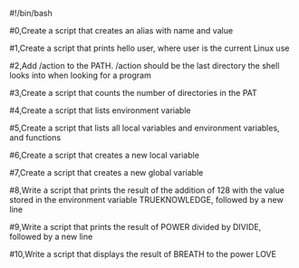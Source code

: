 #!/bin/bash

#0,Create a script that creates an alias with name <ls> and value <rm>

#1,Create a script that prints hello user, where user is the current Linux use

#2,Add /action to the PATH. /action should be the last directory the shell looks into when looking for a program

#3,Create a script that counts the number of directories in the PAT

#4,Create a script that lists environment variable

#5,Create a script that lists all local variables and environment variables, and functions

#6,Create a script that creates a new local variable

#7,Create a script that creates a new global variable

#8,Write a script that prints the result of the addition of 128 with the value stored in the environment variable TRUEKNOWLEDGE, followed by a new line

#9,Write a script that prints the result of POWER divided by DIVIDE, followed by a new line

#10,Write a script that displays the result of BREATH to the power LOVE
